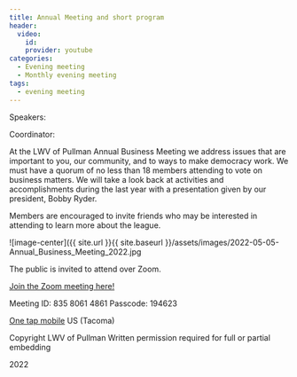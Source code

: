 ```yaml
---
title: Annual Meeting and short program
header:
  video:
    id:
    provider: youtube
categories:
  - Evening meeting
  - Monthly evening meeting
tags:
  - evening meeting
---
```


Speakers: 

Coordinator:

At the LWV of Pullman Annual Business Meeting we address issues that are important to you, our community, and to ways to make democracy work. We must have a quorum of no less than 18 members attending to vote on business matters. We will take a look back at activities and accomplishments during the last year with a presentation given by our president, Bobby Ryder.

Members are encouraged to invite friends who may be interested in attending to learn more about the league. 

![image-center]({{ site.url }}{{ site.baseurl }}/assets/images/2022-05-05-Annual_Business_Meeting_2022.jpg

The public is invited to attend over Zoom.

[Join the Zoom meeting here!](https://us02web.zoom.us/j/83580614861?pwd=dmJ4a3BIVmVDaUZSM1hlRkZEamlkZz09)

Meeting ID: 835 8061 4861
Passcode: 194623

[One tap mobile](tel:+12532158782,,83580614861#,,,,*194623#) US (Tacoma)


Copyright LWV of Pullman
Written permission required for full or partial embedding

<!---change the title to whatever you want the post to be titled
change the ID out to the end of the youtube link https://youtu.be/r61ARK4Qv9c -->
2022
